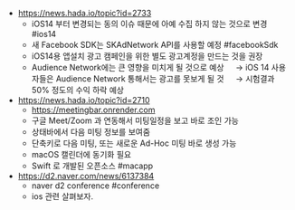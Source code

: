 - https://news.hada.io/topic?id=2733
	- iOS14 부터 변경되는 동의 이슈 때문에 아예 수집 하지 않는 것으로 변경 #ios14
	- 새 Facebook SDK는 SKAdNetwork API를 사용할 예정 #facebookSdk
	- iOS14용 앱설치 광고 캠페인을 위한 별도 광고계정을 만드는 것을 권장
	- Audience Network에는 큰 영향을 미치게 될 것으로 예상
ㅤ		→ iOS 14 사용자들은 Audience Network 통해서는 광고를 못보게 될 것
ㅤ		→ 시험결과 50% 정도의 수익 하락 예상
- https://news.hada.io/topic?id=2710
	- https://meetingbar.onrender.com 
	- 구글 Meet/Zoom 과 연동해서 미팅일정을 보고 바로 조인 가능
	- 상태바에서 다음 미팅 정보를 보여줌
	- 단축키로 다음 미팅, 또는 새로운 Ad-Hoc 미팅 바로 생성 가능
	- macOS 캘린더에 동기화 필요
	- Swift 로 개발된 오픈소스 #macapp 
- https://d2.naver.com/news/6137384 
	- naver d2 conference #conference
	- ios 관련 살펴보자.